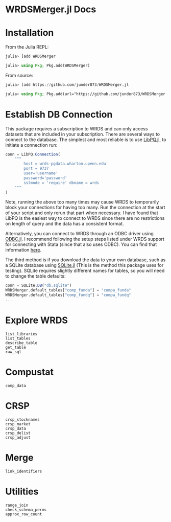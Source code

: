 # WRDSMerger.jl Docs

# Installation
From the Julia REPL:
```julia
julia> ]add WRDSMerger
```

```julia
julia> using Pkg; Pkg.add(WRDSMerger)
```

From source:
```julia
julia> ]add https://github.com/junder873/WRDSMerger.jl
```

```julia
julia> using Pkg; Pkg.add(url="https://github.com/junder873/WRDSMerger.jl")
```

# Establish DB Connection
This package requires a subscription to WRDS and can only access datasets that are included in your subscription. There are several ways to connect to the database. The simplest and most reliable is to use [LibPQ.jl](https://github.com/invenia/LibPQ.jl), to initiate a connection run:

```julia
conn = LibPQ.Connection(
    """
        host = wrds-pgdata.wharton.upenn.edu 
        port = 9737
        user='username' 
        password='password'
        sslmode = 'require' dbname = wrds
    """
)
```

Note, running the above too many times may cause WRDS to temporarily block your connections for having too many. Run the connection at the start of your script and only rerun that part when necessary. I have found that LibPQ is the easiest way to connect to WRDS since there are no restrictions on length of query and the data has a consistent format.

Alternatively, you can connect to WRDS through an ODBC driver using [ODBC.jl](https://github.com/JuliaDatabases/ODBC.jl). I recommend following the setup steps listed under WRDS support for connecting with Stata (since that also uses ODBC). You can find that information [here](https://wrds-www.wharton.upenn.edu/pages/support/programming-wrds/programming-stata/stata-from-your-computer/).

The third method is if you download the data to your own database, such as a SQLite database using [SQLite.jl](https://github.com/JuliaDatabases/SQLite.jl) (This is the method this package uses for testing). SQLite requires slightly different names for tables, so you will need to change the table defaults:

```julia
conn = SQLite.DB("db.sqlite")
WRDSMerger.default_tables["comp_funda"] = "compa_funda"
WRDSMerger.default_tables["comp_fundq"] = "compa_fundq"
...
```

# Explore WRDS
```@docs
list_libraries
list_tables
describe_table
get_table
raw_sql
```


# Compustat
```@docs
comp_data
```

# CRSP
```@docs
crsp_stocknames
crsp_market
crsp_data
crsp_delist
crsp_adjust
```

# Merge
```@docs
link_identifiers
```

# Utilities
```@docs
range_join
check_schema_perms
approx_row_count
```
